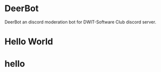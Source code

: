 # DeerBot
DeerBot an discord moderation bot for DWIT-Software Club discord server.


# Hello World 
# hello